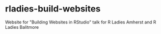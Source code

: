 # rladies-build-websites
Website for "Building Websites in RStudio" talk for R Ladies Amherst and R Ladies Balitmore
